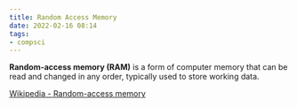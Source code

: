 ```yaml
---
title: Random Access Memory
date: 2022-02-16 08:14
tags:
- compsci
---
```


**Random-access memory (RAM)** is a form of computer memory that can be read and
changed in any order, typically used to store working data. 

[Wikipedia - Random-access memory](https://en.wikipedia.org/wiki/Random-access_memory)
